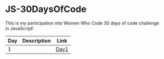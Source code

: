 # JS-30DaysOfCode
This is my participation into Women Who Code 30 days of code challenge in JavaScript!

| Day | Description | Link |
| --- | ----------- | ---- |
| 1   |  | <a href="https://github.com/asmaaHamdym/PythonDaysOfCodeChallenge/blob/main/swap.py">Day1</a>
